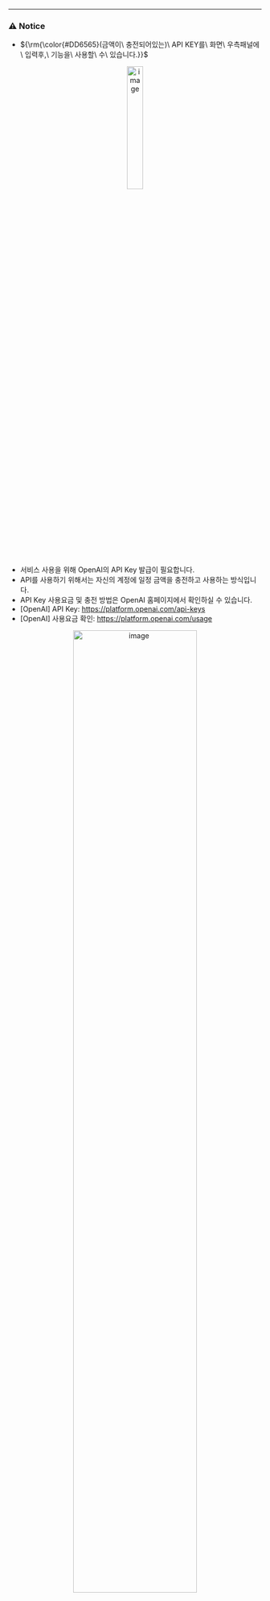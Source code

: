 
---

### ⚠️ Notice
- <p>${\rm{\color{#DD6565}(금액이\ 충전되어있는)\ API KEY를\ 화면\ 우측패널에\ 입력후,\ 기능을\ 사용할\ 수\ 있습니다.}}$</p>
<p align="center">
	<img alt="image" src="https://github.com/i-am-shuan/LLM-text-summerize/assets/161431602/45bd8483-111d-4772-962e-e06dd51f0377" width="25%" height="25%">
</p>

- 서비스 사용을 위해 OpenAI의 API Key 발급이 필요합니다.
- API를 사용하기 위해서는 자신의 계정에 일정 금액을 충전하고 사용하는 방식입니다.
- API Key 사용요금 및 충전 방법은 OpenAI 홈페이지에서 확인하실 수 있습니다.
- [OpenAI] API Key: https://platform.openai.com/api-keys
- [OpenAI] 사용요금 확인: https://platform.openai.com/usage

<p align="center">
	<img alt="image" src="https://github.com/i-am-shuan/LLM-text-summerize/assets/161431602/22b3ad2c-0902-40d4-b6ad-853757229cab" width="70%" height="70%">
</p>

---

<p align="center">
	<img alt="image" src="https://github.com/i-am-shuan/LLM-PDF-answer-app/assets/161431602/8c758c8e-9689-4255-aa55-5ce502586d1f" width="60%" height="60%">
</p>

---

<p align="center">
	<img alt="image" src="https://github.com/i-am-shuan/LLM-PDF-answer-app/assets/161431602/b89f470c-0fb3-4779-b7af-d609e8affe26" width="50%" height="50%">
</p>

---

- PDF 질의응답 프로그램
  - spec: streamlit cloud, gpt-3.5-turbo, langchain, RAG - FAISS
    - FAISS: 다양한 벡터 간의 유사도를 계산할 수 있는알고리즘을 모은 패키지.
  - 설명:
  	- 사용자가 PDF 파일 업로드
  	- 텍스트 추출 
  	- 추출한 텍스트 chunk 단위로 분할 (chunk; 한 묶음, 한 덩어리 단위)
  		- chunk 조건: 사용하는 언어 모델의 max token 보다는 작은 크기여야 한다.
  	- (추출한 텍스트 파일) 임베딩 to 벡터DB
  		- 인간의 언어(자연어)를 컴퓨터가 이해할 수 있는 벡터로 번역해주는 작업
  	- (사용자로부터 입력받은 질문)  to 벡터DB
  	- 벡터DB에서 사용자의 질문과 유사한 내용이 포함된 chunk를 검색 및 추출
  		- Semantic Search
  		- 사용자의 질문과 유사한 내용이 포함되어 있는 몇개의 chunk를 추출
  	- ChatGPT에게 질문과 Chunk를 전달
  		- GPT야, 질문과 Chunk를 읽고 질문에 답해줘
  		- 그러면 ChatGPT가 마치 PDF를 모두 읽고 질문에 답변하는 것처럼 답변을 생성하여 반환한다.
   - 설명상세:
    - PyPDF2 pakage를 활용해서 PDF 안의 텍스트 추출
    - 추출한 텍스트 chunk size로 자른다. (chunk에 overlap 적용)
    - chunk들을 임베딩
    - 텍스트 임베딩 모델을 설정
      - 임베딩 모델: (openai) text-embedding-ada-002
      - Cosine Similarity 기반 Semantic Search
      - 입력받은 질문과 가장 유사한 chunk를 추출
      - 추출한 chunk들과 질문을 합쳐서 같이 chatGPT에게 질문
      - 최종 답변


